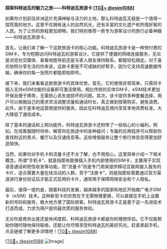 **探索科特迪瓦的魅力之旅——科特迪瓦旅游卡 [[TG💪+ @esim1088](https://t.me/s/esim1088)]**

如果你计划前往非洲这片充满神秘与活力的土地，那么科特迪瓦无疑是一个值得一探究竟的地方。这里不仅拥有迷人的自然风光，还有丰富的文化遗产和热情好客的人民。为了让你的旅程更加顺畅，我们特别推荐一款专为游客设计的旅行必备神器——科特迪瓦旅游卡。

首先，让我们来了解一下这款旅游卡的核心功能。科特迪瓦旅游卡是一种预付费的SIM卡，专为短期访问科特迪瓦的游客设计。它提供了便捷的网络连接服务，无论是浏览社交媒体、查看地图导航还是与家人朋友保持联系，都能轻松搞定。对于喜欢拍照分享生活的你来说，这款卡更是不可或缺的好帮手，因为它支持高速数据传输，确保你的每一张照片都能即拍即传。

接下来，我们来看看这款旅游卡的具体优势。首先，它的使用非常简单，只需将卡插入支持eSIM功能的设备即可激活使用。相比传统的实体SIM卡，eSIM技术更加环保且便于携带，无需担心丢失或损坏的问题。其次，该卡提供多种套餐选择，用户可以根据自己的需求灵活调整流量和通话时长，真正做到按需购买，避免浪费。此外，由于是本地运营商提供的服务，因此在科特迪瓦境内享受本地资费标准，大大降低了通信成本。

除了基本的通话和上网功能外，科特迪瓦旅游卡还附带了一些贴心的小福利。例如，在线客服随时待命，解答你在旅途中的各种疑问；专属的应用程序可以帮助你查找附近的景点、餐厅以及交通信息等。这些增值服务让整个旅行体验变得更加舒适愉快。

当然，如果你对手机卡和流量卡还不太了解，也不用担心。这里简单介绍一下相关概念。所谓“手机卡”，就是指那些能够插入手机内部使用的SIM卡，主要用于实现语音通话和短信收发等功能。而“流量卡”则是专门用来提供移动互联网接入服务的卡片，适合需要大量在线活动的人群。至于“注册卡”，则是指那些需要通过官方渠道进行身份验证后才能正式启用的卡片，通常用于保障网络安全和个人隐私。

最后，值得一提的是，随着科技的发展，越来越多的国家和地区开始推广电子SIM卡（eSIM）技术。这种新型卡的优势在于无需物理更换，可以直接在手机上设置新的号码和服务，极大地方便了国际旅客。科特迪瓦旅游卡正是基于这一先进技术打造而成，力求为用户提供最优质的服务体验。

无论你是商务出差还是休闲度假，科特迪瓦旅游卡都是你的理想伴侣。它不仅能帮助你随时随地保持联络，还能让你尽情享受科特迪瓦的美好风光。赶紧拿起手机，点击链接了解更多详情吧！[[TG💪+ @esim1088](https://t.me/s/esim1088)]

[[TG💪+ @esim1088](https://t.me/s/esim1088) ![Image](https://i.postimg.cc/4NQfJmqS/Snipaste-2025-05-13-00-14-12.png)]